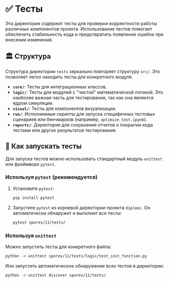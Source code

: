 # ✅ Тесты

Эта директория содержит тесты для проверки корректности работы различных компонентов проекта. Использование тестов помогает обеспечить стабильность кода и предотвратить появление ошибок при внесении изменений.

## 🏛️ Структура

Структура директории `tests` зеркально повторяет структуру `src/`. Это позволяет легко находить тесты для конкретного модуля.

-   **`core/`**: Тесты для интеграционных классов.
-   **`logic/`**: Тесты для модулей с "чистой" математической логикой. Это наиболее важная часть для тестирования, так как она является ядром симуляции.
-   **`visual/`**: Тесты для компонентов визуализации.
-   **`run/`**: Исполняемые скрипты для запуска специфичных тестовых сценариев или бенчмарков (например, `optimize_test.ipynb`).
-   **`reports/`**: Директория для сохранения отчетов о покрытии кода тестами или других результатов тестирования.

## 🚀 Как запускать тесты

Для запуска тестов можно использовать стандартный модуль `unittest` или фреймворк `pytest`.

### Используя `pytest` (рекомендуется)

1.  Установите `pytest`:
    ```bash
    pip install pytest
    ```

2.  Запустите `pytest` из корневой директории проекта `diplom/`. Он автоматически обнаружит и выполнит все тесты:
    ```bash
    pytest spores/11/tests/
    ```

### Используя `unittest`

Можно запустить тесты для конкретного файла:
```bash
python -m unittest spores/11/tests/logic/test_cost_function.py
```
Или запустить автоматическое обнаружение всех тестов в директории:
```bash
python -m unittest discover spores/11/tests/
``` 